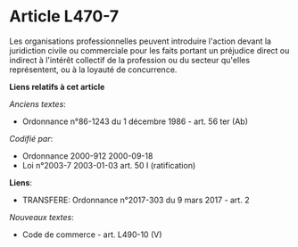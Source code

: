 # Article L470-7

Les organisations professionnelles peuvent introduire l'action devant la juridiction civile ou commerciale pour les faits
portant un préjudice direct ou indirect à l'intérêt collectif de la profession ou du secteur qu'elles représentent, ou à la
loyauté de concurrence.

**Liens relatifs à cet article**

_Anciens textes_:

  - Ordonnance n°86-1243 du 1 décembre 1986 - art. 56 ter (Ab)

_Codifié par_:

  - Ordonnance 2000-912 2000-09-18
  - Loi n°2003-7 2003-01-03 art. 50 I (ratification)

**Liens**:

  - TRANSFERE: Ordonnance n°2017-303 du 9 mars 2017 - art. 2

_Nouveaux textes_:

  - Code de commerce - art. L490-10 (V)
